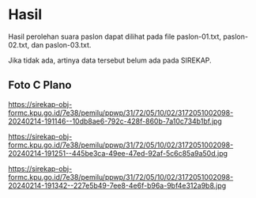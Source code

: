 # Hasil

Hasil perolehan suara paslon dapat dilihat pada file paslon-01.txt, paslon-02.txt, dan paslon-03.txt.

Jika tidak ada, artinya data tersebut belum ada pada SIREKAP.

## Foto C Plano

https://sirekap-obj-formc.kpu.go.id/7e38/pemilu/ppwp/31/72/05/10/02/3172051002098-20240214-191146--10db8ae6-792c-428f-860b-7a10c734b1bf.jpg

https://sirekap-obj-formc.kpu.go.id/7e38/pemilu/ppwp/31/72/05/10/02/3172051002098-20240214-191251--445be3ca-49ee-47ed-92af-5c6c85a9a50d.jpg

https://sirekap-obj-formc.kpu.go.id/7e38/pemilu/ppwp/31/72/05/10/02/3172051002098-20240214-191342--227e5b49-7ee8-4e6f-b96a-9bf4e312a9b8.jpg
